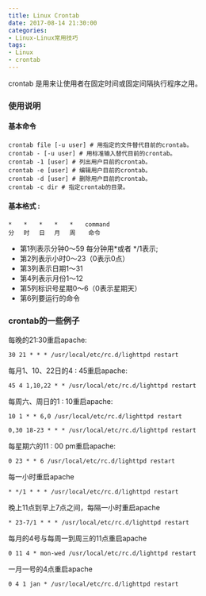 ```yaml
---
title: Linux Crontab
date: 2017-08-14 21:30:00
categories:
- Linux-Linux常用技巧
tags:
- Linux
- crontab
---
```


crontab 是用来让使用者在固定时间或固定间隔执行程序之用。

### 使用说明

#### 基本命令

```
crontab file [-u user] # 用指定的文件替代目前的crontab。
crontab - [-u user] # 用标准输入替代目前的crontab。
crontab -1 [user] # 列出用户目前的crontab。
crontab -e [user] # 编辑用户目前的crontab。
crontab -d [user] # 删除用户目前的crontab。
crontab -c dir # 指定crontab的目录。
```

#### 基本格式 :

```
*　　*　　*　　*　　*　　command
分　 时　 日　 月　 周　  命令
```

- 第1列表示分钟0～59 每分钟用*或者 */1表示;
- 第2列表示小时0～23（0表示0点）
- 第3列表示日期1～31
- 第4列表示月份1～12
- 第5列标识号星期0～6（0表示星期天）
- 第6列要运行的命令

### crontab的一些例子

每晚的21:30重启apache:
```
30 21 * * * /usr/local/etc/rc.d/lighttpd restart
```

每月1、10、22日的4 : 45重启apache:
```
45 4 1,10,22 * * /usr/local/etc/rc.d/lighttpd restart
```

每周六、周日的1 : 10重启apache:
```
10 1 * * 6,0 /usr/local/etc/rc.d/lighttpd restart
```

```
0,30 18-23 * * * /usr/local/etc/rc.d/lighttpd restart
```

每星期六的11 : 00 pm重启apache:
```
0 23 * * 6 /usr/local/etc/rc.d/lighttpd restart
```

每一小时重启apache

```
* */1 * * * /usr/local/etc/rc.d/lighttpd restart
```

晚上11点到早上7点之间，每隔一小时重启apache
```
* 23-7/1 * * * /usr/local/etc/rc.d/lighttpd restart
```

每月的4号与每周一到周三的11点重启apache
```
0 11 4 * mon-wed /usr/local/etc/rc.d/lighttpd restart
```

一月一号的4点重启apache
```
0 4 1 jan * /usr/local/etc/rc.d/lighttpd restart
```

